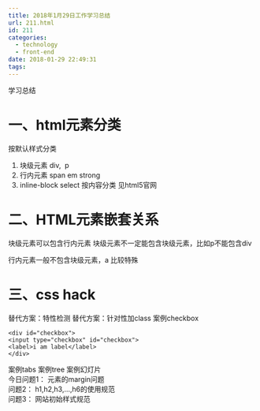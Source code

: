 ```yaml
---
title: 2018年1月29日工作学习总结
url: 211.html
id: 211
categories:
  - technology
  - front-end
date: 2018-01-29 22:49:31
tags:
---
```


学习总结 
# 一、html元素分类 
按默认样式分类 
1. 块级元素 div,  p 
2. 行内元素 span em strong 
3. inline-block select 
按内容分类 见html5官网 
# 二、HTML元素嵌套关系 
块级元素可以包含行内元素 块级元素不一定能包含块级元素，比如p不能包含div 

行内元素一般不包含块级元素，a 比较特殊 
# 三、css hack 
替代方案：特性检测 
替代方案：针对性加class 
案例checkbox
```
<div id="checkbox">
<input type="checkbox" id="checkbox">
<label>i am label</label>
</div>
```
案例tabs 案例tree 案例幻灯片     
今日问题1： 元素的margin问题   
问题2： h1,h2,h3,...,h6的使用规范  
问题3： 网站初始样式规范
